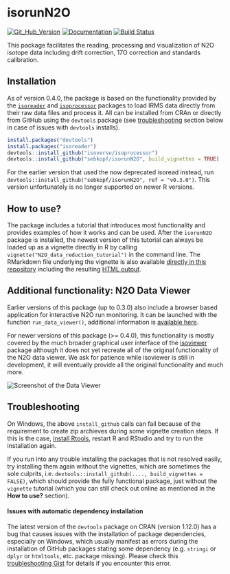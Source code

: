 
<!-- README.md is generated from README.Rmd. Please edit that file -->

# isorunN2O

[![Git\_Hub\_Version](https://img.shields.io/badge/GitHub-0.4.0-orange.svg?style=flat-square)](https://github.com/sebkopf/isorunN2O/commits)
[![Documentation](https://img.shields.io/badge/docs-online-green.svg)](https://isorunn2o.kopflab.org/)
[![Build Status](https://travis-ci.org/sebkopf/isorunN2O.svg?branch=master)](https://travis-ci.org/sebkopf/isorunN2O)

This package facilitates the reading, processing and visualization of
N2O isotope data including drift correction, 17O correction and
standards calibration.

## Installation

As of version 0.4.0, the package is based on the functionality provided
by the [`isoreader`](https://isoreader.isoverse.org) and
[`isoprocessor`](https://isoreader.isoverse.org) packages to load IRMS
data directly from their raw data files and process it. All can be
installed from CRAn or directly from GitHub using the `devtools` package
(see [troubleshooting](#troubleshooting) section below in case of issues
with `devtools` installs).

``` r
install.packages("devtools")
install.packages("isoreader")
devtools::install_github("isoverse/isoprocessor")
devtools::install_github("sebkopf/isorunN2O", build_vignettes = TRUE)
```

For the earlier version that used the now deprecated isoread instead,
run `devtools::install_github("sebkopf/isorunN2O", ref = "v0.3.0")`.
This version unfortunately is no longer supported on newer R versions.

## How to use?

The package includes a tutorial that introduces most functionality and
provides examples of how it works and can be used. After the `isorunN2O`
package is installed, the newest version of this tutorial can always be
loaded up as a vignette directly in R by calling
`vignette("N2O_data_reduction_tutorial")` in the command line. The
RMarkdown file underlying the vignette is also available [directly in
this repository](vignettes/N2O_data_reduction_tutorial.Rmd) including
the resulting [HTML
output](https://rawgit.com/sebkopf/isorunN2O/master/inst/doc/N2O_data_reduction_tutorial.html).

## Additional functionality: N2O Data Viewer

Earlier versions of this package (up to 0.3.0) also include a browser
based application for interactive N2O run monitoring. It can be launched
with the function `run_data_viewer()`, additional information is
[available
here](https://github.com/sebkopf/isorunN2O/tree/master/inst/shiny-apps/data_viewer#n2o-data-viewer).

For newer versions of this package (\>= 0.4.0), this functionality is
mostly covered by the much broader graphical user interface of the
[isoviewer](https://isoviewer.isoverse.org) package although it does not
yet recreate all of the original functionality of the N2O data viewer.
We ask for patience while isoviewer is still in development, it will
eventually provide all the original functionality and much more.

![Screenshot of the Data
Viewer](https://github.com/sebkopf/isorunN2O/blob/master/inst/shiny-apps/data_viewer/doc/data_overview.png?raw=true)

## Troubleshooting

On Windows, the above `install_github` calls can fail because of the
requirement to create zip archieves during some vignette creation steps.
If this is the case, [install
Rtools](https://cran.r-project.org/bin/windows/Rtools/), restart R and
RStudio and try to run the installation again.

If you run into any trouble installing the packages that is not resolved
easily, try installing them again without the vignettes, which are
sometimes the sole culprits, i.e. `devtools::install_github(....,
build_vignettes = FALSE)`, which should provide the fully functional
package, just without the `vignette` tutorial (which you can still check
out online as mentioned in the **How to use?** section).

#### Issues with automatic dependency installation

The latest version of the `devtools` package on CRAN (version 1.12.0)
has a bug that causes issues with the installation of package
dependencies, especially on Windows, which usually manifest as errors
during the installation of GitHub packages stating some dependency
(e.g. `stringi` or `dplyr` or `htmltools`, etc. package missing).
Please check this [troubleshooting
Gist](https://gist.github.com/sebkopf/3cf82afb2e535e92f2cfcf3e66d48475)
for details if you encounter this error.
